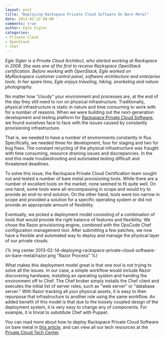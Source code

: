 ```yaml
---
layout: post
title: "Deploying Rackspace Private Cloud Software On Bare Metal"
date: 2013-02-22 08:00
comments: true
author: Egle Sigler
categories: 
- Private Cloud
- OpenStack
- Chef
---
```

_Egle Sigler is a Private Cloud Architect, who started working at Rackspace in 2008. She was one of the first to receive Rackspace OpenStack certification. Before working with OpenStack, Egle worked on MyRackspace customer control panel, software architecture and enterprise tools. In her spare time, Egle enjoys traveling, hiking, snorkeling and nature photography._

No matter how “cloudy” your environment and processes are, at the end of the day they still need to run on physical infrastructure. Traditionally, physical infrastructure is static in nature and time consuming to work with for a number of reasons. When we were building out the next-generation development and testing platform for [Rackspace Private Cloud Software](http://www.rackspace.com/cloud/private/openstack_software/), we found ourselves face to face with the issues caused by constantly provisioning infrastructure.
<!-- more -->
That is, we needed to have a number of environments constantly in flux. Specifically, we needed three for development, four for staging and two for bug fixes. The constant recycling of the physical infrastructure was fraught with time consuming, resource draining issues and discrepancies. In the end this made troubleshooting and automated testing difficult and threatened deadlines.

To solve this issue, the Rackspace Private Cloud Certification team sought out and tested a number of bare metal provisioning tools. While there are a number of excellent tools on the market, none seemed to fit quite well. On one hand, some tools were all-encompassing in scope and would try to provide an end-to-end solution. On the other hand, tools were too narrow in scope and provided a solution for a specific operating system or did not provide an appropriate amount of flexibility.

Eventually, we picked a deployment model consisting of a combination of tools that would provide the right balance of features and flexibility. We chose the Razor provisioning engine, combined with the OpsCode Chef configuration management tool. After submitting a few patches, we now have a flexible and automated way to deploy and manage the physical layer of our private clouds.

{% img center 2013-02-14-deploying-rackspace-private-cloud-software-on-bare-metal/razor.png "Razor Process" %}

What makes this deployment model great is that one tool is not trying to solve all the issues. In our case, a simple workflow would include Razor discovering hardware, installing an operating system and handing the environment off to Chef. The Chef broker simply installs the Chef client and executes the initial list of server roles, such as "web server" or "database server." With Razor tracking all your physical assets, it is easy to then repurpose that infrastructure to another role using the same workflow. An added benefit of this model is that due to the loosely coupled design of the deployment system, it is very easy to change any of components. For example, it is trivial to substitute Chef with Puppet. 

You can read more about how to deploy Rackspace Private Cloud Software on bare metal in [this article](http://www.rackspace.com/knowledge_center/article/bare-metal-to-rackspace-private-cloud), and can view all our tech resources at the [Private Cloud Tech Center](http://www.rackspace.com/knowledge_center/article/private-cloud-tech-resources).
